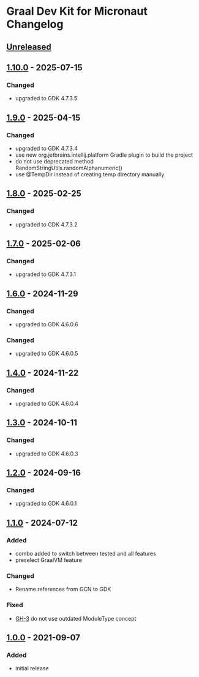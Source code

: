 <!-- Keep a Changelog guide -> https://keepachangelog.com -->

# Graal Dev Kit for Micronaut Changelog

## [Unreleased]

## [1.10.0] - 2025-07-15

### Changed

- upgraded to GDK 4.7.3.5

## [1.9.0] - 2025-04-15

### Changed

- upgraded to GDK 4.7.3.4
- use new org.jetbrains.intellij.platform Gradle plugin to build the project
- do not use deprecated method RandomStringUtils.randomAlphanumeric()
- use @TempDir instead of creating temp directory manually

## [1.8.0] - 2025-02-25

### Changed

- upgraded to GDK 4.7.3.2

## [1.7.0] - 2025-02-06

### Changed

- upgraded to GDK 4.7.3.1

## [1.6.0] - 2024-11-29

### Changed

- upgraded to GDK 4.6.0.6

### Changed

- upgraded to GDK 4.6.0.5

## [1.4.0] - 2024-11-22

### Changed

- upgraded to GDK 4.6.0.4

## [1.3.0] - 2024-10-11

### Changed

- upgraded to GDK 4.6.0.3

## [1.2.0] - 2024-09-16

### Changed

- upgraded to GDK 4.6.0.1

## [1.1.0] - 2024-07-12

### Added

- combo added to switch between tested and all features
- preselect GraalVM feature

### Changed

- Rename references from GCN to GDK

### Fixed

- [GH-3] do not use outdated ModuleType concept

## [1.0.0] - 2021-09-07

### Added

- initial release


[Unreleased]: https://github.com/oracle/gdk-intellij-tooling/compare/1.10.0...HEAD
[1.10.0]: https://github.com/oracle/gdk-intellij-tooling/compare/1.9.0...1.10.0
[1.9.0]: https://github.com/oracle/gdk-intellij-tooling/compare/1.8.0...1.9.0
[1.8.0]: https://github.com/oracle/gdk-intellij-tooling/compare/1.7.0...1.8.0
[1.7.0]: https://github.com/oracle/gdk-intellij-tooling/compare/1.6.0...1.7.0
[1.6.0]: https://github.com/oracle/gdk-intellij-tooling/compare/1.4.0...1.6.0
[1.4.0]: https://github.com/oracle/gdk-intellij-tooling/compare/1.3.0...1.4.0
[1.3.0]: https://github.com/oracle/gdk-intellij-tooling/compare/1.2.0...1.3.0
[1.2.0]: https://github.com/oracle/gdk-intellij-tooling/compare/1.1.0...1.2.0
[1.1.0]: https://github.com/oracle/gdk-intellij-tooling/compare/1.0.0...1.1.0
[1.0.0]: https://github.com/oracle/gdk-intellij-tooling/compare/12c3f391b62...1.0.0
[GH-3]: https://github.com/oracle/gcn-intellij-tooling/issues/3
